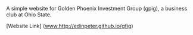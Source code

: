 A simple website for Golden Phoenix Investment Group (gpig),  a business club at Ohio State.


[Website Link]
(www.http://edinpeter.github.io/gfig)